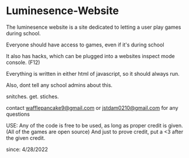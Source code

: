 # Luminesence-Website
The luminesence website is a site dedicated to letting a user play games during school.

Everyone should have access to games, even if it's during school

It also has hacks, which can be plugged into a websites inspect mode console. (F12)

Everything is written in either html of javascript, so it should always run.

Also, dont tell any school admins about this.

snitches. get. stiches. 

contact wafflepancake9@gmail.com or jstdam0210@gmail.com for any questions

USE:
Any of the code is free to be used, 
as long as proper credit is given.
(All of the games are open source)
And just to prove credit, put a <3 after
the given credit.

since:
4/28/2022
